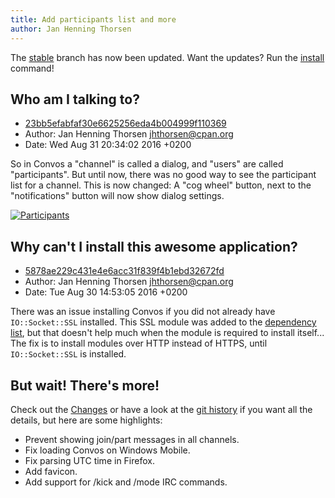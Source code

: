 ```yaml
---
title: Add participants list and more
author: Jan Henning Thorsen
---
```


The [stable](https://github.com/convos-chat/convos/tree/stable) branch has now
been updated. Want the updates? Run the [install](/doc/start) command!

## Who am I talking to?

<!--more-->

* [23bb5efabfaf30e6625256eda4b004999f110369](https://github.com/convos-chat/convos/commit/23bb5efabfaf30e6625256eda4b004999f110369)
* Author: Jan Henning Thorsen <jhthorsen@cpan.org>
* Date: Wed Aug 31 20:34:02 2016 +0200

So in Convos a "channel" is called a dialog, and "users" are called
"participants". But until now, there was no good way to see the participant
list for a channel. This is now changed: A "cog wheel" button, next to the
"notifications" button will now show dialog settings.

[![Participants](/screenshots/2016-09-01-participants.png)](/screenshots/2016-09-01-participants.png)

## Why can't I install this awesome application?

* [5878ae229c431e4e6acc31f839f4b1ebd32672fd](https://github.com/convos-chat/convos/commit/5878ae229c431e4e6acc31f839f4b1ebd32672fd)
* Author: Jan Henning Thorsen <jhthorsen@cpan.org>
* Date: Tue Aug 30 14:53:05 2016 +0200

There was an issue installing Convos if you did not already have
`IO::Socket::SSL` installed. This SSL module was added to the
[dependency list](https://github.com/convos-chat/convos/blob/master/cpanfile),
but that doesn't help much when the module is required to install itself...
The fix is to install modules over HTTP instead of HTTPS, until
`IO::Socket::SSL` is installed.

## But wait! There's more!

Check out the
[Changes](https://github.com/convos-chat/convos/blob/master/Changes) or have
a look at the [git history](https://github.com/convos-chat/convos/commits/stable)
if you want all the details, but here are some highlights:

* Prevent showing join/part messages in all channels.
* Fix loading Convos on Windows Mobile.
* Fix parsing UTC time in Firefox.
* Add favicon.
* Add support for /kick and /mode IRC commands.
